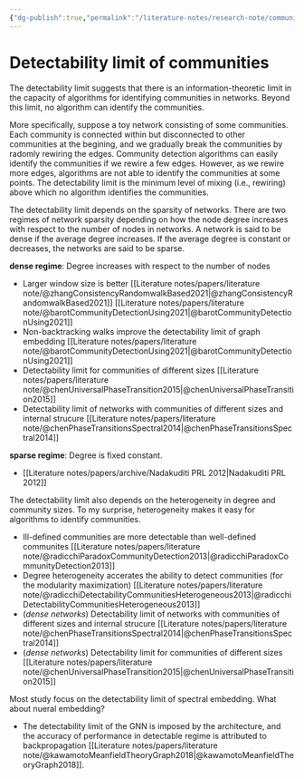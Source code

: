 ```yaml
---
{"dg-publish":true,"permalink":"/literature-notes/research-note/community-detection/detectability-limit-of-communities/"}
---
```



# Detectability limit of communities

The detectability limit suggests that there is an information-theoretic limit in the capacity of algorithms for identifying communities in networks. Beyond this limit, no algorithm can identify the communities. 

More specifically, suppose a toy network consisting of some communities. Each community is connected within but disconnected to other communities at the begining, and we gradually break the communities by radomly rewiring the edges. Community detection algorithms can easily identify the communities if we rewire a few edges. However, as we rewire more edges, algorithms are not able to identify the communities at some points. The detectability limit is the minimum level of mixing (i.e., rewiring) above which no algorithm identifies the communities. 

The detectability limit depends on the sparsity of networks. There are two regimes of network sparsity depending on how the node degree increases with respect to the number of nodes in networks. A network is said to be dense if the average degree increases. If the average degree is constant or decreases, the networks are said to be sparse. 

**dense regime**: Degree increases with respect to the number of nodes
- Larger window size is better [[Literature notes/papers/literature note/@zhangConsistencyRandomwalkBased2021\|@zhangConsistencyRandomwalkBased2021]] [[Literature notes/papers/literature note/@barotCommunityDetectionUsing2021\|@barotCommunityDetectionUsing2021]]
- Non-backtracking walks improve the detectability limit of graph embedding [[Literature notes/papers/literature note/@barotCommunityDetectionUsing2021\|@barotCommunityDetectionUsing2021]]
- Detectability limit for communities of different sizes [[Literature notes/papers/literature note/@chenUniversalPhaseTransition2015\|@chenUniversalPhaseTransition2015]]
- Detectability limit of networks with communities of different sizes and internal strucure [[Literature notes/papers/literature note/@chenPhaseTransitionsSpectral2014\|@chenPhaseTransitionsSpectral2014]]

**sparse regime**: Degree is fixed constant. 
- [[Literature notes/papers/archive/Nadakuditi PRL 2012\|Nadakuditi PRL 2012]]


The detectability limit also depends on the heterogeneity in degree and community sizes. To my surprise, heterogeneity makes it easy for algorithms to identify communities.

- Ill-defined communities are more detectable than well-defined communites [[Literature notes/papers/literature note/@radicchiParadoxCommunityDetection2013\|@radicchiParadoxCommunityDetection2013]]
- Degree heterogeneity accerates the ability to detect communities (for the modularity maximization) [[Literature notes/papers/literature note/@radicchiDetectabilityCommunitiesHeterogeneous2013\|@radicchiDetectabilityCommunitiesHeterogeneous2013]]
- (*dense networks*) Detectability limit of networks with communities of different sizes and internal strucure [[Literature notes/papers/literature note/@chenPhaseTransitionsSpectral2014\|@chenPhaseTransitionsSpectral2014]]
-  (*dense networks*) Detectability limit for communities of different sizes [[Literature notes/papers/literature note/@chenUniversalPhaseTransition2015\|@chenUniversalPhaseTransition2015]]

Most study focus on the detectability limit of spectral embedding. What about nueral embedding?

-  The detectability limit of the GNN is imposed by the architecture, and the accuracy of performance in detectable regime is attributed to backpropagation [[Literature notes/papers/literature note/@kawamotoMeanfieldTheoryGraph2018\|@kawamotoMeanfieldTheoryGraph2018]].  
